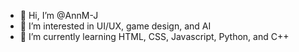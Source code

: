 - 👋 Hi, I’m @AnnM-J
- 👀 I’m interested in UI/UX, game design, and AI
- 🌱 I’m currently learning HTML, CSS, Javascript, Python, and C++

<!---
AnnM-J/AnnM-J is a ✨ special ✨ repository because its `README.md` (this file) appears on your GitHub profile.
You can click the Preview link to take a look at your changes.
--->
